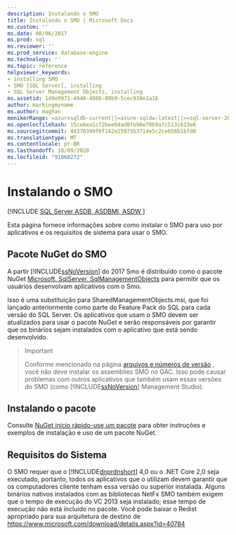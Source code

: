```yaml
---
description: Instalando o SMO
title: Instalando o SMO | Microsoft Docs
ms.custom: ''
ms.date: 08/06/2017
ms.prod: sql
ms.reviewer: ''
ms.prod_service: database-engine
ms.technology: ''
ms.topic: reference
helpviewer_keywords:
- installing SMO
- SMO [SQL Server], installing
- SQL Server Management Objects, installing
ms.assetid: 140e9971-4940-4866-89b9-5cec938e2a16
author: markingmyname
ms.author: maghan
monikerRange: =azuresqldb-current||=azure-sqldw-latest||>=sql-server-2016||=sqlallproducts-allversions||>=sql-server-linux-2017||=azuresqldb-mi-current
ms.openlocfilehash: 15ce6ea1c72bee64ad8fe96e70b9a7c513c623e6
ms.sourcegitcommit: 4d370399f6f142e25075b3714e5c2ce056b1bfd0
ms.translationtype: MT
ms.contentlocale: pt-BR
ms.lasthandoff: 10/09/2020
ms.locfileid: "91868272"
---
```

# <a name="installing-smo"></a>Instalando o SMO

[!INCLUDE [SQL Server ASDB, ASDBMI, ASDW ](../../includes/applies-to-version/sql-asdb-asdbmi-asa.md)]

Esta página fornece informações sobre como instalar o SMO para uso por aplicativos e os requisitos de sistema para usar o SMO.

## <a name="smo-nuget-package"></a>Pacote NuGet do SMO

A partir [!INCLUDE[ssNoVersion](../../includes/ssnoversion-md.md)] do 2017 Smo é distribuído como o pacote NuGet [Microsoft. SqlServer. SqlManagementObjects](https://www.nuget.org/packages/Microsoft.SqlServer.SqlManagementObjects) para permitir que os usuários desenvolvam aplicativos com o Smo.

Isso é uma substituição para SharedManagementObjects.msi, que foi lançado anteriormente como parte do Feature Pack do SQL para cada versão do SQL Server. Os aplicativos que usam o SMO devem ser atualizados para usar o pacote NuGet e serão responsáveis por garantir que os binários sejam instalados com o aplicativo que está sendo desenvolvido.

>>[!Important]
>>Conforme mencionado na página [arquivos e números de versão](files-and-version-numbers.md) , você não deve instalar os assemblies SMO no GAC. Isso pode causar problemas com outros aplicativos que também usam essas versões do SMO (como [!INCLUDE[ssNoVersion](../../includes/ssnoversion-md.md)] Management Studio).

## <a name="installing-the-package"></a>Instalando o pacote

Consulte [NuGet início rápido-use um pacote](/nuget/quickstart/use-a-package) para obter instruções e exemplos de instalação e uso de um pacote NuGet. 
  
## <a name="system-requirements"></a>Requisitos do Sistema
  
 O SMO requer que o [!INCLUDE[dnprdnshort](../../includes/dnprdnshort-md.md)] 4,0 ou o .NET Core 2,0 seja executado, portanto, todos os aplicativos que o utilizam devem garantir que os computadores cliente tenham essa versão ou superior instalada. Alguns binários nativos instalados com as bibliotecas NetFx SMO também exigem que o tempo de execução do VC 2013 seja instalado; esse tempo de execução não está incluído no pacote. Você pode baixar o Redist apropriado para sua arquitetura de destino de https://www.microsoft.com/download/details.aspx?id=40784
